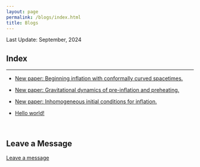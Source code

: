 ```yaml
---
layout: page
permalink: /blogs/index.html
title: Blogs
---
```


Last Update: September, 2024  

## Index

---

- [New paper: Beginning inflation with conformally curved spacetimes.](blogs/2024-09-10-Initial_Conditions.md)

- [New paper: Gravitational dynamics of pre-inflation and preheating.](blogs/2022-11-02-preheating.md)

- [New paper: Inhomogeneous initial conditions for inflation.](blogs/2020-12-12-preinflation.md)

- [Hello world!](blogs/2020-07-05-Hello-World.md)



<br>

## Leave a Message

[Leave a message](https://github.com/cjoana/cjoana.github.io/issues/new?template=ISSUE_TEMPLATE/comment_template.md)
